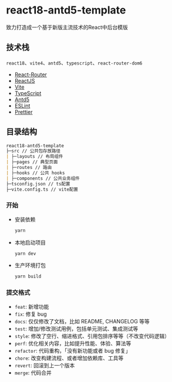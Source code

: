 # react18-antd5-template

致力打造成一个基于新版主流技术的React中后台模版

## 技术栈
`react18`、`vite4`、`antd5`、`typescript`、`react-router-dom6`
- [React-Router](https://reactrouter.com/en/main)
- [ReactJS](https://react.dev/)
- [Vite](https://vitejs.dev)
- [TypeScript](https://www.typescriptlang.org)
- [Antd5](https://ant.design)
- [ESLint](https://eslint.org)
- [Prettier](https://prettier.io)

## 目录结构
```markdown
react18-antd5-template
├─src // 公共包存放路径
| ├─layouts // 布局组件
| ├─pages // 典型页面
| ├─routes // 路由
| ├─hooks // 公共 hooks
| ├─components // 公共业务组件
├─tsconfig.json // ts配置
├─vite.config.ts // vite配置
```

### 开始

- 安装依赖
   ```bash
   yarn
   ```

- 本地启动项目
   ```bash
   yarn dev
   ```

- 生产环境打包
  ```bash
  yarn build
  ```

### 提交格式

- `feat`: 新增功能
- `fix`: 修复 bug
- `docs`: 仅仅修改了文档，比如 README, CHANGELOG 等等
- `test`: 增加/修改测试用例，包括单元测试、集成测试等
- `style`: 修改了空行、缩进格式、引用包排序等等（不改变代码逻辑）
- `perf`: 优化相关内容，比如提升性能、体验、算法等
- `refactor`: 代码重构，「没有新功能或者 bug 修复」
- `chore`: 改变构建流程、或者增加依赖库、工具等
- `revert`: 回滚到上一个版本
- `merge`: 代码合并
